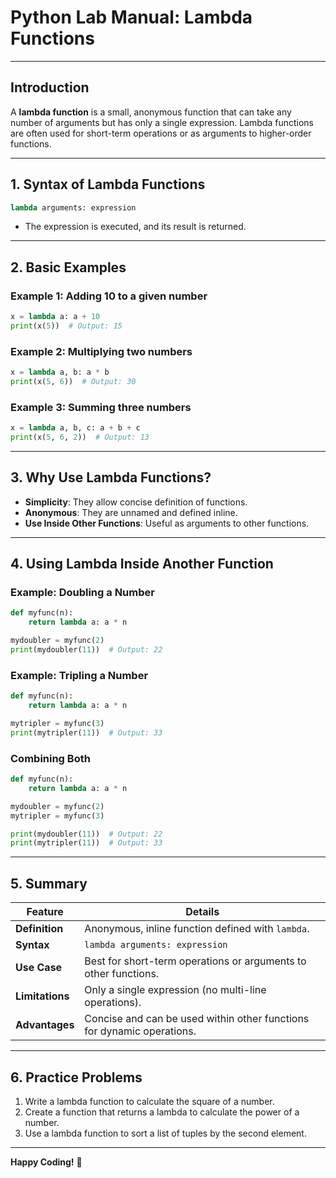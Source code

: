 
# Python Lab Manual: Lambda Functions

---

## **Introduction**
A **lambda function** is a small, anonymous function that can take any number of arguments but has only a single expression. Lambda functions are often used for short-term operations or as arguments to higher-order functions.

---

## **1. Syntax of Lambda Functions**

```python
lambda arguments: expression
```

- The expression is executed, and its result is returned.

---

## **2. Basic Examples**

### Example 1: Adding 10 to a given number
```python
x = lambda a: a + 10
print(x(5))  # Output: 15
```

### Example 2: Multiplying two numbers
```python
x = lambda a, b: a * b
print(x(5, 6))  # Output: 30
```

### Example 3: Summing three numbers
```python
x = lambda a, b, c: a + b + c
print(x(5, 6, 2))  # Output: 13
```

---

## **3. Why Use Lambda Functions?**

- **Simplicity**: They allow concise definition of functions.
- **Anonymous**: They are unnamed and defined inline.
- **Use Inside Other Functions**: Useful as arguments to other functions.

---

## **4. Using Lambda Inside Another Function**

### Example: Doubling a Number
```python
def myfunc(n):
    return lambda a: a * n

mydoubler = myfunc(2)
print(mydoubler(11))  # Output: 22
```

### Example: Tripling a Number
```python
def myfunc(n):
    return lambda a: a * n

mytripler = myfunc(3)
print(mytripler(11))  # Output: 33
```

### Combining Both
```python
def myfunc(n):
    return lambda a: a * n

mydoubler = myfunc(2)
mytripler = myfunc(3)

print(mydoubler(11))  # Output: 22
print(mytripler(11))  # Output: 33
```

---

## **5. Summary**

| **Feature**         | **Details**                                                                 |
|----------------------|-----------------------------------------------------------------------------|
| **Definition**       | Anonymous, inline function defined with `lambda`.                         |
| **Syntax**           | `lambda arguments: expression`                                            |
| **Use Case**         | Best for short-term operations or arguments to other functions.           |
| **Limitations**      | Only a single expression (no multi-line operations).                      |
| **Advantages**       | Concise and can be used within other functions for dynamic operations.    |

---

## **6. Practice Problems**

1. Write a lambda function to calculate the square of a number.
2. Create a function that returns a lambda to calculate the power of a number.
3. Use a lambda function to sort a list of tuples by the second element.

---

**Happy Coding!** 🚀
